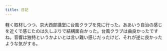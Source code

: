 ```yaml
---
title: 日記
---
```


軽く取材しつつ、京大西部講堂に台風クラブを見に行った。ああいう自治の感じを近くで感じたのは久しぶりで結構面白かった。台風クラブは曲良かったですね。音響は独特というかよいとは言い難い感じだったけど、それが逆に良かったような気がする。